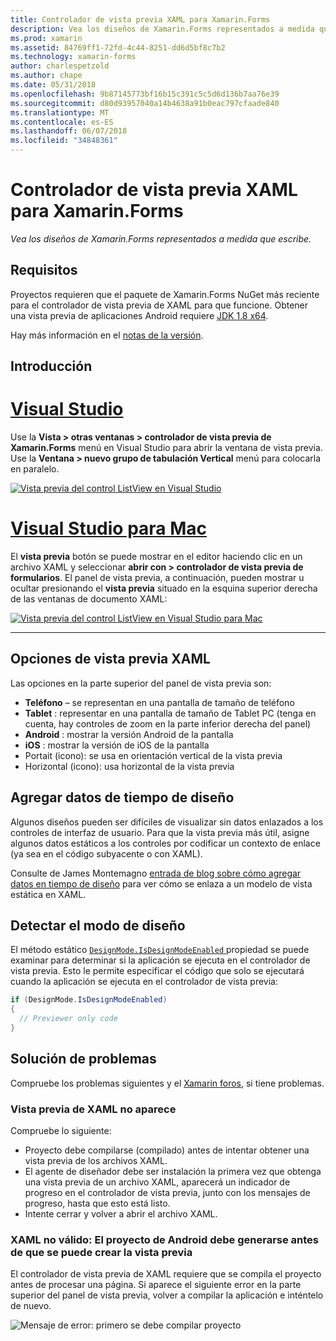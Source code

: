 ```yaml
---
title: Controlador de vista previa XAML para Xamarin.Forms
description: Vea los diseños de Xamarin.Forms representados a medida que escribe.
ms.prod: xamarin
ms.assetid: 84769ff1-72fd-4c44-8251-dd6d5bf8c7b2
ms.technology: xamarin-forms
author: charlespetzold
ms.author: chape
ms.date: 05/31/2018
ms.openlocfilehash: 9b87145773bf16b15c391c5c5d6d136b7aa76e39
ms.sourcegitcommit: d80d93957040a14b4638a91b0eac797cfaade840
ms.translationtype: MT
ms.contentlocale: es-ES
ms.lasthandoff: 06/07/2018
ms.locfileid: "34848361"
---
```

# <a name="xaml-previewer-for-xamarinforms"></a>Controlador de vista previa XAML para Xamarin.Forms

_Vea los diseños de Xamarin.Forms representados a medida que escribe._

## <a name="requirements"></a>Requisitos

Proyectos requieren que el paquete de Xamarin.Forms NuGet más reciente para el controlador de vista previa de XAML para que funcione. Obtener una vista previa de aplicaciones Android requiere [JDK 1.8 x64](http://www.oracle.com/technetwork/java/javase/downloads/jdk8-downloads-2133151.html).

Hay más información en el [notas de la versión](https://developer.xamarin.com/releases/studio/xamarin.studio_6.2/xamarin.studio_6.2/#Xamarin_Forms_Previewer).

## <a name="getting-started"></a>Introducción

# <a name="visual-studiotabvswin"></a>[Visual Studio](#tab/vswin)

Use la **Vista > otras ventanas > controlador de vista previa de Xamarin.Forms** menú en Visual Studio para abrir la ventana de vista previa. Use la **Ventana > nuevo grupo de tabulación Vertical** menú para colocarla en paralelo.

[![Vista previa del control ListView en Visual Studio](xaml-previewer-images/xamlp-list-vs-sml.png "controlador de vista previa de formularios en Visual Studio")](xaml-previewer-images/xamlp-list-vs.png#lightbox "controlador de vista previa de formularios en Visual Studio")

# <a name="visual-studio-for-mactabvsmac"></a>[Visual Studio para Mac](#tab/vsmac)

El **vista previa** botón se puede mostrar en el editor haciendo clic en un archivo XAML y seleccionar **abrir con > controlador de vista previa de formularios**. El panel de vista previa, a continuación, pueden mostrar u ocultar presionando el **vista previa** situado en la esquina superior derecha de las ventanas de documento XAML:

[![Vista previa del control ListView en Visual Studio para Mac](xaml-previewer-images/xamlp-list-sml.png "controlador de vista previa de formularios en Visual Studio para Mac")](xaml-previewer-images/xamlp-list.png#lightbox "controlador de vista previa de formularios en Visual Studio para Mac")

-----

## <a name="xaml-preview-options"></a>Opciones de vista previa XAML

Las opciones en la parte superior del panel de vista previa son:

* **Teléfono** – se representan en una pantalla de tamaño de teléfono
* **Tablet** : representar en una pantalla de tamaño de Tablet PC (tenga en cuenta, hay controles de zoom en la parte inferior derecha del panel)
* **Android** : mostrar la versión Android de la pantalla
* **iOS** : mostrar la versión de iOS de la pantalla
* Portait (icono): se usa en orientación vertical de la vista previa
* Horizontal (icono): usa horizontal de la vista previa

## <a name="adding-design-time-data"></a>Agregar datos de tiempo de diseño

Algunos diseños pueden ser difíciles de visualizar sin datos enlazados a los controles de interfaz de usuario. Para que la vista previa más útil, asigne algunos datos estáticos a los controles por codificar un contexto de enlace (ya sea en el código subyacente o con XAML).

Consulte de James Montemagno [entrada de blog sobre cómo agregar datos en tiempo de diseño](http://motzcod.es/post/143702671962/xamarinforms-xaml-previewer-design-time-data) para ver cómo se enlaza a un modelo de vista estática en XAML.

## <a name="detecting-design-mode"></a>Detectar el modo de diseño

El método estático [ `DesignMode.IsDesignModeEnabled` ](xref:Xamarin.Forms.DesignMode.IsDesignModeEnabled) propiedad se puede examinar para determinar si la aplicación se ejecuta en el controlador de vista previa. Esto le permite especificar el código que solo se ejecutará cuando la aplicación se ejecuta en el controlador de vista previa:

```csharp
if (DesignMode.IsDesignModeEnabled)
{
  // Previewer only code  
}
```

## <a name="troubleshooting"></a>Solución de problemas

Compruebe los problemas siguientes y el [Xamarin foros](https://forums.xamarin.com/categories/xamarin-forms), si tiene problemas.

### <a name="xaml-preview-isnt-showing"></a>Vista previa de XAML no aparece

Compruebe lo siguiente:

* Proyecto debe compilarse (compilado) antes de intentar obtener una vista previa de los archivos XAML.
* El agente de diseñador debe ser instalación la primera vez que obtenga una vista previa de un archivo XAML, aparecerá un indicador de progreso en el controlador de vista previa, junto con los mensajes de progreso, hasta que esto está listo.
* Intente cerrar y volver a abrir el archivo XAML.

### <a name="invalid-xaml-the-android-project-needs-to-built-before-preview-can-be-created"></a>XAML no válido: El proyecto de Android debe generarse antes de que se puede crear la vista previa

El controlador de vista previa de XAML requiere que se compila el proyecto antes de procesar una página.
Si aparece el siguiente error en la parte superior del panel de vista previa, volver a compilar la aplicación e inténtelo de nuevo.

![Mensaje de error: primero se debe compilar proyecto](xaml-previewer-images/error-not-built-sml.png "mensaje de Error: volver a generar el proyecto")
